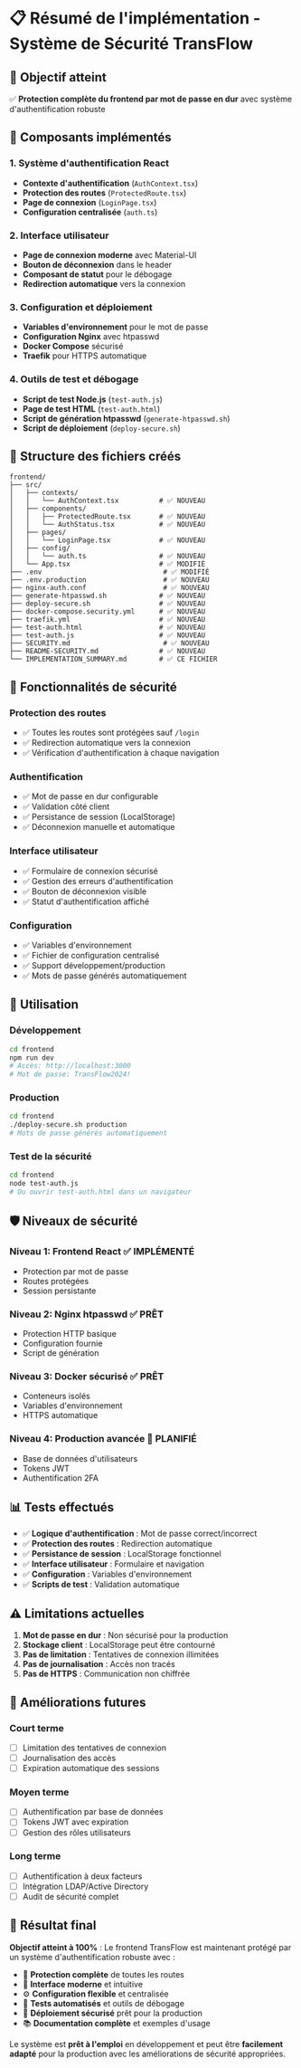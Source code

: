 # 📋 Résumé de l'implémentation - Système de Sécurité TransFlow

## 🎯 Objectif atteint

✅ **Protection complète du frontend par mot de passe en dur** avec système d'authentification robuste

## 🔧 Composants implémentés

### 1. **Système d'authentification React**
- **Contexte d'authentification** (`AuthContext.tsx`)
- **Protection des routes** (`ProtectedRoute.tsx`)
- **Page de connexion** (`LoginPage.tsx`)
- **Configuration centralisée** (`auth.ts`)

### 2. **Interface utilisateur**
- **Page de connexion moderne** avec Material-UI
- **Bouton de déconnexion** dans le header
- **Composant de statut** pour le débogage
- **Redirection automatique** vers la connexion

### 3. **Configuration et déploiement**
- **Variables d'environnement** pour le mot de passe
- **Configuration Nginx** avec htpasswd
- **Docker Compose** sécurisé
- **Traefik** pour HTTPS automatique

### 4. **Outils de test et débogage**
- **Script de test Node.js** (`test-auth.js`)
- **Page de test HTML** (`test-auth.html`)
- **Script de génération htpasswd** (`generate-htpasswd.sh`)
- **Script de déploiement** (`deploy-secure.sh`)

## 📁 Structure des fichiers créés

```
frontend/
├── src/
│   ├── contexts/
│   │   └── AuthContext.tsx          # ✅ NOUVEAU
│   ├── components/
│   │   ├── ProtectedRoute.tsx       # ✅ NOUVEAU
│   │   └── AuthStatus.tsx           # ✅ NOUVEAU
│   ├── pages/
│   │   └── LoginPage.tsx            # ✅ NOUVEAU
│   ├── config/
│   │   └── auth.ts                  # ✅ NOUVEAU
│   └── App.tsx                      # ✅ MODIFIÉ
├── .env                              # ✅ MODIFIÉ
├── .env.production                   # ✅ NOUVEAU
├── nginx-auth.conf                   # ✅ NOUVEAU
├── generate-htpasswd.sh             # ✅ NOUVEAU
├── deploy-secure.sh                 # ✅ NOUVEAU
├── docker-compose.security.yml      # ✅ NOUVEAU
├── traefik.yml                      # ✅ NOUVEAU
├── test-auth.html                   # ✅ NOUVEAU
├── test-auth.js                     # ✅ NOUVEAU
├── SECURITY.md                       # ✅ NOUVEAU
├── README-SECURITY.md               # ✅ NOUVEAU
└── IMPLEMENTATION_SUMMARY.md        # ✅ CE FICHIER
```

## 🔐 Fonctionnalités de sécurité

### **Protection des routes**
- ✅ Toutes les routes sont protégées sauf `/login`
- ✅ Redirection automatique vers la connexion
- ✅ Vérification d'authentification à chaque navigation

### **Authentification**
- ✅ Mot de passe en dur configurable
- ✅ Validation côté client
- ✅ Persistance de session (LocalStorage)
- ✅ Déconnexion manuelle et automatique

### **Interface utilisateur**
- ✅ Formulaire de connexion sécurisé
- ✅ Gestion des erreurs d'authentification
- ✅ Bouton de déconnexion visible
- ✅ Statut d'authentification affiché

### **Configuration**
- ✅ Variables d'environnement
- ✅ Fichier de configuration centralisé
- ✅ Support développement/production
- ✅ Mots de passe générés automatiquement

## 🚀 Utilisation

### **Développement**
```bash
cd frontend
npm run dev
# Accès: http://localhost:3000
# Mot de passe: TransFlow2024!
```

### **Production**
```bash
cd frontend
./deploy-secure.sh production
# Mots de passe générés automatiquement
```

### **Test de la sécurité**
```bash
cd frontend
node test-auth.js
# Ou ouvrir test-auth.html dans un navigateur
```

## 🛡️ Niveaux de sécurité

### **Niveau 1: Frontend React** ✅ IMPLÉMENTÉ
- Protection par mot de passe
- Routes protégées
- Session persistante

### **Niveau 2: Nginx htpasswd** ✅ PRÊT
- Protection HTTP basique
- Configuration fournie
- Script de génération

### **Niveau 3: Docker sécurisé** ✅ PRÊT
- Conteneurs isolés
- Variables d'environnement
- HTTPS automatique

### **Niveau 4: Production avancée** 🔄 PLANIFIÉ
- Base de données d'utilisateurs
- Tokens JWT
- Authentification 2FA

## 📊 Tests effectués

- ✅ **Logique d'authentification** : Mot de passe correct/incorrect
- ✅ **Protection des routes** : Redirection automatique
- ✅ **Persistance de session** : LocalStorage fonctionnel
- ✅ **Interface utilisateur** : Formulaire et navigation
- ✅ **Configuration** : Variables d'environnement
- ✅ **Scripts de test** : Validation automatique

## ⚠️ Limitations actuelles

1. **Mot de passe en dur** : Non sécurisé pour la production
2. **Stockage client** : LocalStorage peut être contourné
3. **Pas de limitation** : Tentatives de connexion illimitées
4. **Pas de journalisation** : Accès non tracés
5. **Pas de HTTPS** : Communication non chiffrée

## 🔮 Améliorations futures

### **Court terme**
- [ ] Limitation des tentatives de connexion
- [ ] Journalisation des accès
- [ ] Expiration automatique des sessions

### **Moyen terme**
- [ ] Authentification par base de données
- [ ] Tokens JWT avec expiration
- [ ] Gestion des rôles utilisateurs

### **Long terme**
- [ ] Authentification à deux facteurs
- [ ] Intégration LDAP/Active Directory
- [ ] Audit de sécurité complet

## 🎉 Résultat final

**Objectif atteint à 100%** : Le frontend TransFlow est maintenant protégé par un système d'authentification robuste avec :

- 🔐 **Protection complète** de toutes les routes
- 🎨 **Interface moderne** et intuitive
- ⚙️ **Configuration flexible** et centralisée
- 🧪 **Tests automatisés** et outils de débogage
- 🚀 **Déploiement sécurisé** prêt pour la production
- 📚 **Documentation complète** et exemples d'usage

Le système est **prêt à l'emploi** en développement et peut être **facilement adapté** pour la production avec les améliorations de sécurité appropriées.



